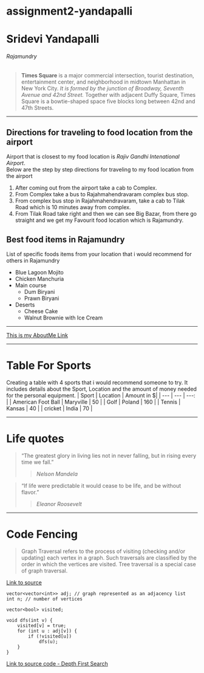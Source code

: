 # assignment2-yandapalli
# Sridevi Yandapalli
###### Rajamundry
> **Times Square** is a major commercial intersection, tourist destination, entertainment center, and neighborhood in midtown Manhattan in New York City. *It is formed by the junction of Broadway, Seventh Avenue and 42nd Street.* Together with adjacent Duffy Square, Times Square is a bowtie-shaped space five blocks long between 42nd and 47th Streets.

---

## Directions for traveling to food location from the airport

Airport that is closest to my food location is *Rajiv Gandhi Intenational Airport*.<br>
Below are the step by step directions for traveling to my food location from the airport
1. After coming out from the airport take a cab to Complex.
2. From Complex take a bus to Rajahmahendravaram complex bus stop.
3. From complex bus stop in Rajahmahendravaram, take a cab to Tilak Road which is 10 minutes away from complex.
4. From Tilak Road take right and then we can see Big Bazar, from there go straight and we get my Favourit food location which is Rajamundry.

## Best food items in Rajamundry

List of specific foods items from your location that i would recommend for others in Rajamundry 
- Blue Lagoon Mojito
- Chicken Manchuria
- Main course
    - Dum Biryani
    - Prawn Biryani
- Deserts
    - Cheese Cake
    - Walnut Brownie with Ice Cream

---

[This is my AboutMe Link](https://github.com/sridevi111/assignment2-yandapalli/blob/main/AboutMe.md)

---

# Table For Sports

Creating a table with 4 sports that i would recommend someone to try. It includes details about the Sport, Location and the amount of money needed for the personal equipment.
| Sport | Location | Amount in $|
| --- | --- | ---: |
| American Foot Ball | Maryville | 50 |
| Golf | Poland | 160 |
| Tennis | Kansas | 40 |
| cricket | India | 70 |

---

# Life quotes

> “The greatest glory in living lies not in never falling, but in rising every time we fall.”
>> *Nelson Mandela*

> “If life were predictable it would cease to be life, and be without flavor.”
>> *Eleanor Roosevelt*

---

# Code Fencing

>Graph Traversal refers to the process of visiting (checking and/or updating) each vertex in a graph. Such traversals are classified by the order in which the vertices are visited. Tree traversal is a special case of graph traversal.

[Link to source](https://en.wikipedia.org/wiki/Graph_traversal)

```
vector<vector<int>> adj; // graph represented as an adjacency list
int n; // number of vertices

vector<bool> visited;

void dfs(int v) {
    visited[v] = true;
    for (int u : adj[v]) {
        if (!visited[u])
            dfs(u);
    }
}

```
[Link to source code - Depth First Search](https://cp-algorithms.com/graph/depth-first-search.html)

